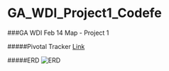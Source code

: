 GA_WDI_Project1_Codefe
=========================

###GA WDI Feb 14 Map - Project 1

#####Pivotal Tracker [Link](https://www.pivotaltracker.com/s/projects/1046968)

#####ERD
![ERD](http://i.imgur.com/94pyWqa.jpg)



